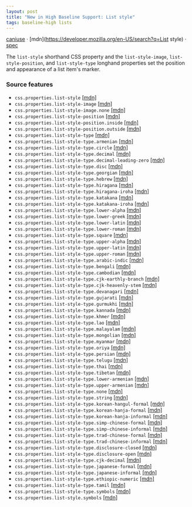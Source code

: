 ```yaml
---
layout: post
title: "New in High Baseline Support: List style"
tags: baseline-high lists
---
```


[caniuse](https://caniuse.com/?search=list-style) · [mdn](https://developer.mozilla.org/en-US/search?q=List style) · [spec](https://drafts.csswg.org/css-lists-3/#list-style-property)

The `list-style` shorthand CSS property and the `list-style-image`, `list-style-position`, and `list-style-type` longhand properties set the position and appearance of a list item's marker.

### Source features

- ``css.properties.list-style`` [[mdn]](https://developer.mozilla.org/en-US/search?q=css.properties.list-style)
- ``css.properties.list-style-image`` [[mdn]](https://developer.mozilla.org/en-US/search?q=css.properties.list-style-image)
- ``css.properties.list-style-image.none`` [[mdn]](https://developer.mozilla.org/en-US/search?q=css.properties.list-style-image.none)
- ``css.properties.list-style-position`` [[mdn]](https://developer.mozilla.org/en-US/search?q=css.properties.list-style-position)
- ``css.properties.list-style-position.inside`` [[mdn]](https://developer.mozilla.org/en-US/search?q=css.properties.list-style-position.inside)
- ``css.properties.list-style-position.outside`` [[mdn]](https://developer.mozilla.org/en-US/search?q=css.properties.list-style-position.outside)
- ``css.properties.list-style-type`` [[mdn]](https://developer.mozilla.org/en-US/search?q=css.properties.list-style-type)
- ``css.properties.list-style-type.armenian`` [[mdn]](https://developer.mozilla.org/en-US/search?q=css.properties.list-style-type.armenian)
- ``css.properties.list-style-type.circle`` [[mdn]](https://developer.mozilla.org/en-US/search?q=css.properties.list-style-type.circle)
- ``css.properties.list-style-type.decimal`` [[mdn]](https://developer.mozilla.org/en-US/search?q=css.properties.list-style-type.decimal)
- ``css.properties.list-style-type.decimal-leading-zero`` [[mdn]](https://developer.mozilla.org/en-US/search?q=css.properties.list-style-type.decimal-leading-zero)
- ``css.properties.list-style-type.disc`` [[mdn]](https://developer.mozilla.org/en-US/search?q=css.properties.list-style-type.disc)
- ``css.properties.list-style-type.georgian`` [[mdn]](https://developer.mozilla.org/en-US/search?q=css.properties.list-style-type.georgian)
- ``css.properties.list-style-type.hebrew`` [[mdn]](https://developer.mozilla.org/en-US/search?q=css.properties.list-style-type.hebrew)
- ``css.properties.list-style-type.hiragana`` [[mdn]](https://developer.mozilla.org/en-US/search?q=css.properties.list-style-type.hiragana)
- ``css.properties.list-style-type.hiragana-iroha`` [[mdn]](https://developer.mozilla.org/en-US/search?q=css.properties.list-style-type.hiragana-iroha)
- ``css.properties.list-style-type.katakana`` [[mdn]](https://developer.mozilla.org/en-US/search?q=css.properties.list-style-type.katakana)
- ``css.properties.list-style-type.katakana-iroha`` [[mdn]](https://developer.mozilla.org/en-US/search?q=css.properties.list-style-type.katakana-iroha)
- ``css.properties.list-style-type.lower-alpha`` [[mdn]](https://developer.mozilla.org/en-US/search?q=css.properties.list-style-type.lower-alpha)
- ``css.properties.list-style-type.lower-greek`` [[mdn]](https://developer.mozilla.org/en-US/search?q=css.properties.list-style-type.lower-greek)
- ``css.properties.list-style-type.lower-latin`` [[mdn]](https://developer.mozilla.org/en-US/search?q=css.properties.list-style-type.lower-latin)
- ``css.properties.list-style-type.lower-roman`` [[mdn]](https://developer.mozilla.org/en-US/search?q=css.properties.list-style-type.lower-roman)
- ``css.properties.list-style-type.square`` [[mdn]](https://developer.mozilla.org/en-US/search?q=css.properties.list-style-type.square)
- ``css.properties.list-style-type.upper-alpha`` [[mdn]](https://developer.mozilla.org/en-US/search?q=css.properties.list-style-type.upper-alpha)
- ``css.properties.list-style-type.upper-latin`` [[mdn]](https://developer.mozilla.org/en-US/search?q=css.properties.list-style-type.upper-latin)
- ``css.properties.list-style-type.upper-roman`` [[mdn]](https://developer.mozilla.org/en-US/search?q=css.properties.list-style-type.upper-roman)
- ``css.properties.list-style-type.arabic-indic`` [[mdn]](https://developer.mozilla.org/en-US/search?q=css.properties.list-style-type.arabic-indic)
- ``css.properties.list-style-type.bengali`` [[mdn]](https://developer.mozilla.org/en-US/search?q=css.properties.list-style-type.bengali)
- ``css.properties.list-style-type.cambodian`` [[mdn]](https://developer.mozilla.org/en-US/search?q=css.properties.list-style-type.cambodian)
- ``css.properties.list-style-type.cjk-earthly-branch`` [[mdn]](https://developer.mozilla.org/en-US/search?q=css.properties.list-style-type.cjk-earthly-branch)
- ``css.properties.list-style-type.cjk-heavenly-stem`` [[mdn]](https://developer.mozilla.org/en-US/search?q=css.properties.list-style-type.cjk-heavenly-stem)
- ``css.properties.list-style-type.devanagari`` [[mdn]](https://developer.mozilla.org/en-US/search?q=css.properties.list-style-type.devanagari)
- ``css.properties.list-style-type.gujarati`` [[mdn]](https://developer.mozilla.org/en-US/search?q=css.properties.list-style-type.gujarati)
- ``css.properties.list-style-type.gurmukhi`` [[mdn]](https://developer.mozilla.org/en-US/search?q=css.properties.list-style-type.gurmukhi)
- ``css.properties.list-style-type.kannada`` [[mdn]](https://developer.mozilla.org/en-US/search?q=css.properties.list-style-type.kannada)
- ``css.properties.list-style-type.khmer`` [[mdn]](https://developer.mozilla.org/en-US/search?q=css.properties.list-style-type.khmer)
- ``css.properties.list-style-type.lao`` [[mdn]](https://developer.mozilla.org/en-US/search?q=css.properties.list-style-type.lao)
- ``css.properties.list-style-type.malayalam`` [[mdn]](https://developer.mozilla.org/en-US/search?q=css.properties.list-style-type.malayalam)
- ``css.properties.list-style-type.mongolian`` [[mdn]](https://developer.mozilla.org/en-US/search?q=css.properties.list-style-type.mongolian)
- ``css.properties.list-style-type.myanmar`` [[mdn]](https://developer.mozilla.org/en-US/search?q=css.properties.list-style-type.myanmar)
- ``css.properties.list-style-type.oriya`` [[mdn]](https://developer.mozilla.org/en-US/search?q=css.properties.list-style-type.oriya)
- ``css.properties.list-style-type.persian`` [[mdn]](https://developer.mozilla.org/en-US/search?q=css.properties.list-style-type.persian)
- ``css.properties.list-style-type.telugu`` [[mdn]](https://developer.mozilla.org/en-US/search?q=css.properties.list-style-type.telugu)
- ``css.properties.list-style-type.thai`` [[mdn]](https://developer.mozilla.org/en-US/search?q=css.properties.list-style-type.thai)
- ``css.properties.list-style-type.tibetan`` [[mdn]](https://developer.mozilla.org/en-US/search?q=css.properties.list-style-type.tibetan)
- ``css.properties.list-style-type.lower-armenian`` [[mdn]](https://developer.mozilla.org/en-US/search?q=css.properties.list-style-type.lower-armenian)
- ``css.properties.list-style-type.upper-armenian`` [[mdn]](https://developer.mozilla.org/en-US/search?q=css.properties.list-style-type.upper-armenian)
- ``css.properties.list-style-type.none`` [[mdn]](https://developer.mozilla.org/en-US/search?q=css.properties.list-style-type.none)
- ``css.properties.list-style-type.string`` [[mdn]](https://developer.mozilla.org/en-US/search?q=css.properties.list-style-type.string)
- ``css.properties.list-style-type.korean-hangul-formal`` [[mdn]](https://developer.mozilla.org/en-US/search?q=css.properties.list-style-type.korean-hangul-formal)
- ``css.properties.list-style-type.korean-hanja-formal`` [[mdn]](https://developer.mozilla.org/en-US/search?q=css.properties.list-style-type.korean-hanja-formal)
- ``css.properties.list-style-type.korean-hanja-informal`` [[mdn]](https://developer.mozilla.org/en-US/search?q=css.properties.list-style-type.korean-hanja-informal)
- ``css.properties.list-style-type.simp-chinese-formal`` [[mdn]](https://developer.mozilla.org/en-US/search?q=css.properties.list-style-type.simp-chinese-formal)
- ``css.properties.list-style-type.simp-chinese-informal`` [[mdn]](https://developer.mozilla.org/en-US/search?q=css.properties.list-style-type.simp-chinese-informal)
- ``css.properties.list-style-type.trad-chinese-formal`` [[mdn]](https://developer.mozilla.org/en-US/search?q=css.properties.list-style-type.trad-chinese-formal)
- ``css.properties.list-style-type.trad-chinese-informal`` [[mdn]](https://developer.mozilla.org/en-US/search?q=css.properties.list-style-type.trad-chinese-informal)
- ``css.properties.list-style-type.disclosure-closed`` [[mdn]](https://developer.mozilla.org/en-US/search?q=css.properties.list-style-type.disclosure-closed)
- ``css.properties.list-style-type.disclosure-open`` [[mdn]](https://developer.mozilla.org/en-US/search?q=css.properties.list-style-type.disclosure-open)
- ``css.properties.list-style-type.cjk-decimal`` [[mdn]](https://developer.mozilla.org/en-US/search?q=css.properties.list-style-type.cjk-decimal)
- ``css.properties.list-style-type.japanese-formal`` [[mdn]](https://developer.mozilla.org/en-US/search?q=css.properties.list-style-type.japanese-formal)
- ``css.properties.list-style-type.japanese-informal`` [[mdn]](https://developer.mozilla.org/en-US/search?q=css.properties.list-style-type.japanese-informal)
- ``css.properties.list-style-type.ethiopic-numeric`` [[mdn]](https://developer.mozilla.org/en-US/search?q=css.properties.list-style-type.ethiopic-numeric)
- ``css.properties.list-style-type.tamil`` [[mdn]](https://developer.mozilla.org/en-US/search?q=css.properties.list-style-type.tamil)
- ``css.properties.list-style-type.symbols`` [[mdn]](https://developer.mozilla.org/en-US/search?q=css.properties.list-style-type.symbols)
- ``css.properties.list-style.symbols`` [[mdn]](https://developer.mozilla.org/en-US/search?q=css.properties.list-style.symbols)
